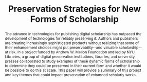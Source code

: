 ---
abstract: The advance in technologies for publishing digital scholarship has outpaced
  the development of technologies for reliably preserving it. Authors and publishers
  are creating increasingly sophisticated products without realizing that some of
  their enhancement choices might put preservability--and valuable scholarship--at
  risk.  In a project funded by Andrew W. Mellon Foundation and led by NYU Libraries,
  a group of digital preservation institutions, libraries, and university presses
  collaborated to study examples of these dynamic forms of scholarship to determine
  they could be preserved in their current form and whether it would be possible to
  do this at scale.  This paper will provide a summary of this project and key themes
  that could impact preservation of enhanced scholarly works.
creators:
- Deb Verhoff
- Karen Hanson
- Jonathan Greenberg
date: null
document_url: https://osf.io/download/bt84y/
grand_parent: iPRES
institutions:
- Portico
keywords:
- publisher
- website
- epub
- emulation
- preservation
landing_page_url: https://osf.io/wue5c/
language: eng
layout: publication
license: CC-BY 4.0 International
notes_url: null
parent: iPRES 2022
publication_type: long paper
size: null
slides_url: https://osf.io/download/e3gny/
source_name: iPRES:osf:wue5c
stream_url: https://youtu.be/7-8lO909F0s
title: Preservation Strategies for New Forms of Scholarship
year: 2022
---